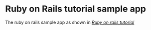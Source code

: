# Ruby on Rails tutorial sample app
The ruby on rails sample app as shown in [*Ruby on rails tutorial*](http://ruby.railstutorial.org) 

